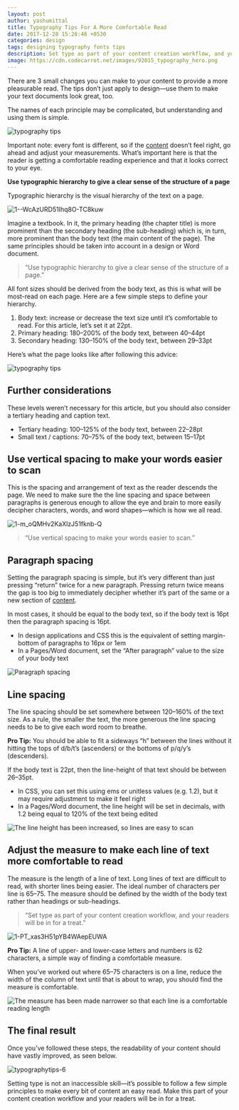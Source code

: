 ```yaml
---
layout: post
author: yashumittal
title: Typography Tips For A More Comfortable Read
date: 2017-12-28 15:28:48 +0530
categories: design
tags: designing typography fonts tips
description: Set type as part of your content creation workflow, and your readers will be in for a treat. Check out these 3 ways to improve the readability of your content.
image: https://cdn.codecarrot.net/images/92015_typography_hero.png
---
```


There are 3 small changes you can make to your content to provide a more pleasurable read. The tips don’t just apply to design—use them to make your text documents look great, too.

The names of each principle may be complicated, but understanding and using them is simple.

![typography tips](https://cdn.codecarrot.net/images/typographytips-01.jpg)

Important note: every font is different, so if the [content](/why-content-comes-first) doesn’t feel right, go ahead and adjust your measurements. What’s important here is that the reader is getting a comfortable reading experience and that it looks correct to your eye.

**Use typographic hierarchy to give a clear sense of the structure of a page**

Typographic hierarchy is the visual hierarchy of the text on a page.

![1--WcAzURD51Ihq8O-TC8kuw](https://cdn.codecarrot.net/images/1-WcAzURD51Ihq8O-TC8kuw.png)

Imagine a textbook. In it, the primary heading (the chapter title) is more prominent than the secondary heading (the sub-heading) which is, in turn, more prominent than the body text (the main content of the page). The same principles should be taken into account in a design or Word document.

<blockquote>
“Use typographic hierarchy to give a clear sense of the structure of a page.”
</blockquote>

All font sizes should be derived from the body text, as this is what will be most-read on each page. Here are a few simple steps to define your hierarchy.

1. Body text: increase or decrease the text size until it’s comfortable to read. For this article, let’s set it at 22pt.
2. Primary heading: 180–200% of the body text, between 40–44pt
3. Secondary heading: 130–150% of the body text, between 29–33pt

Here’s what the page looks like after following this advice:

![typography tips](https://cdn.codecarrot.net/images/typographytips-02.jpg)

## Further considerations

These levels weren’t necessary for this article, but you should also consider a tertiary heading and caption text.

* Tertiary heading: 100–125% of the body text, between 22–28pt
* Small text / captions: 70–75% of the body text, between 15–17pt

## Use vertical spacing to make your words easier to scan

This is the spacing and arrangement of text as the reader descends the page. We need to make sure the the line spacing and space between paragraphs is generous enough to allow the eye and brain to more easily decipher characters, words, and word shapes—which is how we all read.

![1-m_oQMHv2KaXlzJ51fknb-Q](https://cdn.codecarrot.net/images/1-m_oQMHv2KaXlzJ51fknb-Q.png)

<blockquote>
“Use vertical spacing to make your words easier to scan.”
</blockquote>

## Paragraph spacing

Setting the paragraph spacing is simple, but it’s very different than just pressing “return” twice for a new paragraph. Pressing return twice means the gap is too big to immediately decipher whether it’s part of the same or a new section of [content](/which-comes-first-content-or-design).

In most cases, it should be equal to the body text, so if the body text is 16pt then the paragraph spacing is 16pt.

* In design applications and CSS this is the equivalent of setting margin-bottom of paragraphs to 16px or 1em
* In a Pages/Word document, set the “After paragraph” value to the size of your body text

![Paragraph spacing](https://cdn.codecarrot.net/images/typographytips-03.jpg)

## Line spacing

The line spacing should be set somewhere between 120–160% of the text size. As a rule, the smaller the text, the more generous the line spacing needs to be to give each word room to breathe.

**Pro Tip:** You should be able to fit a sideways “h” between the lines without it hitting the tops of d/b/t’s (ascenders) or the bottoms of p/q/y’s (descenders).

If the body text is 22pt, then the line-height of that text should be between 26–35pt.

* In CSS, you can set this using ems or unitless values (e.g. 1.2), but it may require adjustment to make it feel right
* In a Pages/Word document, the line height will be set in decimals, with 1.2 being equal to 120% of the text being edited

![The line height has been increased, so lines are easy to scan](https://cdn.codecarrot.net/images/typographytips-04.jpg)

## Adjust the measure to make each line of text more comfortable to read

The measure is the length of a line of text. Long lines of text are difficult to read, with shorter lines being easier. The ideal number of characters per line is 65–75. The measure should be defined by the width of the body text rather than headings or sub-headings.

<blockquote>
“Set type as part of your content creation workflow, and your readers will be in for a treat.”
</blockquote>

![1-PT_xas3H51pYB4WAepEUWA](https://cdn.codecarrot.net/images/1-PT_xas3H51pYB4WAepEUWA.png)

**Pro Tip:** A line of upper- and lower-case letters and numbers is 62 characters, a simple way of finding a comfortable measure.

When you’ve worked out where 65–75 characters is on a line, reduce the width of the column of text until that is about to wrap, you should find the measure is comfortable.

![The measure has been made narrower so that each line is a comfortable reading length](https://cdn.codecarrot.net/images/typographytips-05.jpg)

## The final result

Once you’ve followed these steps, the readability of your content should have vastly improved, as seen below.

![typographytips-6](https://cdn.codecarrot.net/images/typographytips-6.gif)

Setting type is not an inaccessible skill—it’s possible to follow a few simple principles to make every bit of content an easy read. Make this part of your content creation workflow and your readers will be in for a treat.
